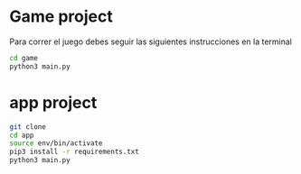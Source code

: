 # Game project

Para correr el juego debes seguir las siguientes instrucciones en la terminal

```sh
cd game
python3 main.py
```

# app project

```sh
git clone
cd app
source env/bin/activate
pip3 install -r requirements.txt
python3 main.py
```


